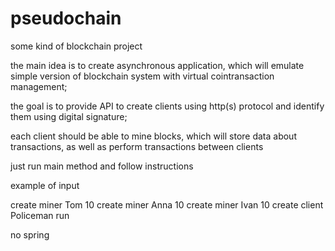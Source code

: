 # pseudochain
some kind of blockchain project

the main idea is to create asynchronous application, which will emulate 
simple version of blockchain system with virtual cointransaction management;

the goal is to provide API to create clients using http(s) protocol and identify them using digital signature;

each client should be able to mine blocks, which will store data about transactions, as well as perform transactions between clients

just run main method and follow instructions

example of input

create miner Tom 10
create miner Anna 10
create miner Ivan 10
create client Policeman
run


no spring
